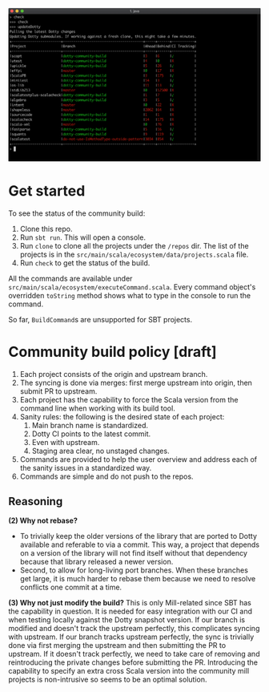 ![Screenshot](/demo.png?raw=true "Screenshot")
<!-- <img src="/demo.png?raw=true" width="500"> -->

# Get started
To see the status of the community build:

1. Clone this repo.
2. Run `sbt run`. This will open a console.
3. Run `clone` to clone all the projects under the `/repos` dir. The list of the projects is in the `src/main/scala/ecosystem/data/projects.scala` file.
4. Run `check` to get the status of the build.

All the commands are available under `src/main/scala/ecosystem/executeCommand.scala`. Every command object's overridden `toString` method shows what to type in the console to run the command.

So far, `BuildCommand`s are unsupported for SBT projects.

# Community build policy [draft]
1. Each project consists of the origin and upstream branch.
2. The syncing is done via merges: first merge upstream into origin, then submit PR to upstream.
3. Each project has the capability to force the Scala version from the command line when working with its build tool.
4. Sanity rules: the following is the desired state of each project:
    1. Main branch name is standardized.
    2. Dotty CI points to the latest commit.
    3. Even with upstream.
    4. Staging area clear, no unstaged changes.
5. Commands are provided to help the user overview and address each of the sanity issues in a standardized way.
6. Commands are simple and do not push to the repos.

## Reasoning
**(2) Why not rebase?**
- To trivially keep the older versions of the library that are ported to Dotty available and referable to via a commit. This way, a project that depends on a version of the library will not find itself without that dependency because that library released a newer version.
- Second, to allow for long-living port branches. When these branches get large, it is much harder to rebase them because we need to resolve conflicts one commit at a time.

**(3) Why not just modify the build?**
This is only Mill-related since SBT has the capability in question. It is needed for easy integration with our CI and when testing locally against the Dotty snapshot version. If our branch is modified and doesn't track the upstream perfectly, this complicates syncing with upstream. If our branch tracks upstream perfectly, the sync is trivially done via first merging the upstream and then submitting the PR to upstream. If it doesn't track perfectly, we need to take care of removing and reintroducing the private changes before submitting the PR. Introducing the capability to specify an extra cross Scala version into the community mill projects is non-intrusive so seems to be an optimal solution.
